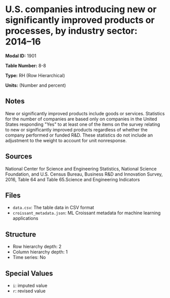 # U.S. companies introducing new or significantly improved products or processes, by industry sector: 2014&#8211;16

**Modal ID:** 1901

**Table Number:** 8-8

**Type:** RH (Row Hierarchical)

**Units:** (Number and percent)

## Notes

New or significantly improved products include goods or services. Statistics for the number of companies are based only on companies in the United States responding "Yes" to at least one of the items on the survey relating to new or significantly improved products regardless of whether the company performed or funded R&D. These statistics do not include an adjustment to the weight to account for unit nonresponse.

## Sources

National Center for Science and Engineering Statistics, National Science Foundation, and U.S. Census Bureau, Business R&D and Innovation Survey, 2016, Table 64 and Table 65.Science and Engineering Indicators

## Files

- `data.csv`: The table data in CSV format
- `croissant_metadata.json`: ML Croissant metadata for machine learning applications

## Structure

- Row hierarchy depth: 2
- Column hierarchy depth: 1
- Time series: No

## Special Values

- `i`: imputed value
- `r`: revised value
